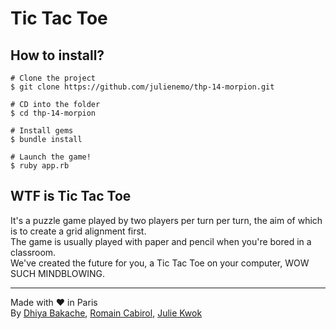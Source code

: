 # Tic Tac Toe

## How to install?
```
# Clone the project
$ git clone https://github.com/julienemo/thp-14-morpion.git

# CD into the folder
$ cd thp-14-morpion

# Install gems
$ bundle install

# Launch the game!
$ ruby app.rb
```

## WTF is Tic Tac Toe
It's a puzzle game played by two players per turn per turn, the aim of which is to create a grid alignment first.\
The game is usually played with paper and pencil when you're bored in a classroom.\
We've created the future for you, a Tic Tac Toe on your computer, WOW SUCH MINDBLOWING.

------
Made with ❤ in Paris\
By [Dhiya Bakache](https://github.com/DhiyaBak), [Romain Cabirol](https://github.com/forkhembo/), [Julie Kwok](https://github.com/julienemo/)